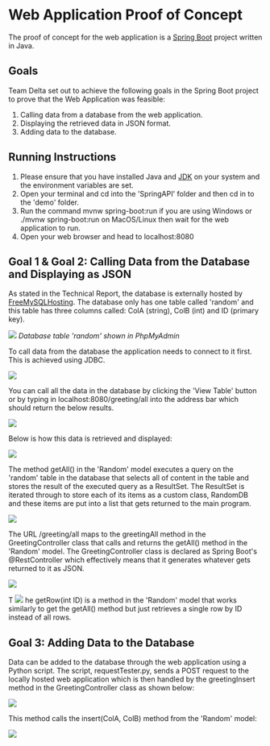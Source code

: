 # Web Application Proof of Concept

The proof of concept for the web application is a [Spring Boot](https://spring.io/) project written in Java.

## Goals

Team Delta set out to achieve the following goals in the Spring Boot project to prove that the Web Application was feasible:

1. Calling data from a database from the web application.
2. Displaying the retrieved data in JSON format.
3. Adding data to the database.

## Running Instructions

1. Please ensure that you have installed Java and [JDK](https://www.oracle.com/uk/java/technologies/javase-downloads.html) on your system and the environment variables are set.
2. Open your terminal and cd into the &#39;SpringAPI&#39; folder and then cd in to the &#39;demo&#39; folder.
3. Run the command mvnw spring-boot:run if you are using Windows or ./mvnw spring-boot:run on MacOS/Linux then wait for the web application to run.
4. Open your web browser and head to localhost:8080

## Goal 1 &amp; Goal 2: Calling Data from the Database and Displaying as JSON

As stated in the Technical Report, the database is externally hosted by [FreeMySQLHosting](https://www.freemysqlhosting.net/). The database only has one table called &#39;random&#39; and this table has three columns called: ColA (string), ColB (int) and ID (primary key).

![](RackMultipart20201211-4-f0im8x_html_6f14b33db6f59de2.png)
_Database table &#39;random&#39; shown in PhpMyAdmin_

To call data from the database the application needs to connect to it first. This is achieved using JDBC.

![](RackMultipart20201211-4-f0im8x_html_9a47154675f7268b.png)

You can call all the data in the database by clicking the &#39;View Table&#39; button or by typing in localhost:8080/greeting/all into the address bar which should return the below results.

![](RackMultipart20201211-4-f0im8x_html_a247d8a118c3f28d.png)

Below is how this data is retrieved and displayed:

![](RackMultipart20201211-4-f0im8x_html_d7a7ebedfffafd94.png)

The method getAll() in the &#39;Random&#39; model executes a query on the &#39;random&#39; table in the database that selects all of content in the table and stores the result of the executed query as a ResultSet. The ResultSet is iterated through to store each of its items as a custom class, RandomDB and these items are put into a list that gets returned to the main program.

![](RackMultipart20201211-4-f0im8x_html_95ef4c1b1083aa41.png)

The URL /greeting/all maps to the greetingAll method in the GreetingController class that calls and returns the getAll() method in the &#39;Random&#39; model. The GreetingController class is declared as Spring Boot&#39;s @RestController which effectively means that it generates whatever gets returned to it as JSON.

![](RackMultipart20201211-4-f0im8x_html_273fc93dd80757ef.png)

T ![](RackMultipart20201211-4-f0im8x_html_c8e354731963fc7.png)
 he getRow(int ID) is a method in the &#39;Random&#39; model that works similarly to get the getAll() method but just retrieves a single row by ID instead of all rows.

## Goal 3: Adding Data to the Database

Data can be added to the database through the web application using a Python script. The script, requestTester.py, sends a POST request to the locally hosted web application which is then handled by the greetingInsert method in the GreetingController class as shown below:

![](RackMultipart20201211-4-f0im8x_html_9af70ed33e56d831.png)

This method calls the insert(ColA, ColB) method from the &#39;Random&#39; model:

![](RackMultipart20201211-4-f0im8x_html_ee8e8d294f9047dd.png)

